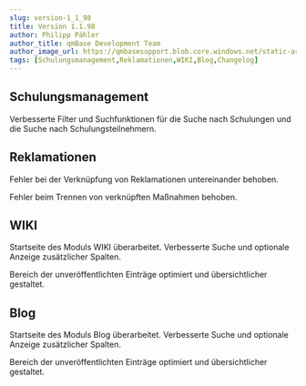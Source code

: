 ```yaml
---
slug: version-1_1_98
title: Version 1.1.98
author: Philipp Pähler
author_title: qmBase Development Team
author_image_url: https://qmbasesupport.blob.core.windows.net/static-assets/img/persons/paehler_round.png
tags: [Schulungsmanagement,Reklamationen,WIKI,Blog,Changelog]
---
```

## Schulungsmanagement

Verbesserte Filter und Suchfunktionen für die Suche nach Schulungen und die Suche nach Schulungsteilnehmern.

## Reklamationen

Fehler bei der Verknüpfung von Reklamationen untereinander behoben.

Fehler beim Trennen von verknüpften Maßnahmen behoben.

## WIKI

Startseite des Moduls WIKI überarbeitet. Verbesserte Suche und optionale Anzeige zusätzlicher Spalten.

Bereich der unveröffentlichten Einträge optimiert und übersichtlicher gestaltet.

## Blog

Startseite des Moduls Blog überarbeitet. Verbesserte Suche und optionale Anzeige zusätzlicher Spalten.

Bereich der unveröffentlichten Einträge optimiert und übersichtlicher gestaltet.